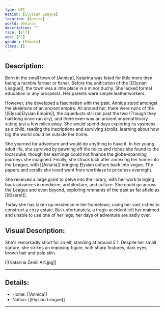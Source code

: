 ```yaml
---
type: NPC
Nation: [Elysian League]
location: [Annica]
world: Geminos
description: ""
race: [Elf]
age: [51]
gender: [Female]
class: []
---
```


## Description:

Born in the small town of [Annica], Katarina was fated for little more than being a humble farmer or fisher. Before the unification of the [[Elysian League]], the town was a little place in a minor duchy. She lacked formal education or any prospects. Her parents were simple leatherworkers.

However, she developed a fascination with the past. Annica stood amongst the skeletons of an ancient empire. All around her, there were ruins of the [[Elysia|Elysian Empire]], the aqueducts still ran past the two (Though they had long since run dry), and there even was an ancient imperial library sitting just a few miles away. She would spend days exploring its vastness as a child, reading the inscriptions and surviving scrolls, learning about how big the world could be outside her home.

She yearned for adventure and would do anything to have it. In her young adult life, she survived by pawning off the relics and riches she found to the local duke, though her earnings could not finance the globe-spanning journeys she imagined. Finally, she struck luck after annexing her home into the League, with [[Astaria]] bringing Elysian culture back into vogue. The papers and scrolls she loved went from worthless to priceless overnight.

She received a large grant to delve into the library, with her work bringing back advances in medicine, architecture, and culture. She could go across the League and even beyond, exploring remnants of the past as far afield as [[Kiseret]].

Today she has taken up residence in her hometown, using her vast riches to construct a cozy estate. But unfortunately, a tragic accident left her maimed and unable to use one of her legs; her days of adventure are sadly over.

## Visual Description: 

She's remarkadly short for an elf, standing at around 5'1. Despite her small stature, she strikes an imposing figure, with sharp features, dark eyes, brown hair and pale skin.

![[Katarina Zenili Art.jpg]]


---
## Details:
- Home: [[Annica]]
- Nation: [[Elysian League]]

---


